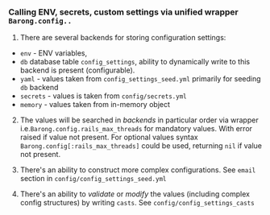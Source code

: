 ### Calling ENV, secrets, custom settings via unified wrapper `Barong.config..`

1. There are several backends for storing configuration settings: 
- `env`  - ENV variables, 
- `db` database table `config_settings`, ability to dynamically write to this backend is present (configurable).
- `yaml` -  values taken from `config_settings_seed.yml` primarily for seeding `db` backend
- `secrets` - values is taken from `config/secrets.yml`
- `memory` - values taken from in-memory object

2. The values will be searched in _backends_ in particular order via wrapper i.e.`Barong.config.rails_max_threads` for mandatory values. With error raised if value not present. For optional values syntax `Barong.config[:rails_max_threads]` could be used, returning `nil` if value not present.

3. There's an ability to construct more complex configurations. See `email` section in `config/config_settings_seed.yml`

4. There's an ability to _validate_ or _modify_ the values (including complex config structures) by writing `casts`. See `config/config_settings_casts`